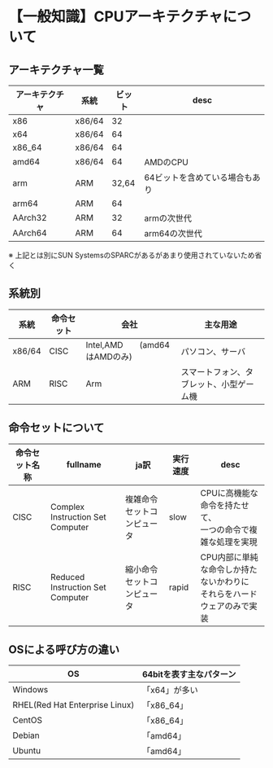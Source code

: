 # 【一般知識】CPUアーキテクチャについて

## アーキテクチャ一覧

アーキテクチャ|系統|ビット|desc
-|-|-|-
x86|x86/64|32|
x64|x86/64|64|
x86_64|x86/64|64|
amd64|x86/64|64|AMDのCPU
arm|ARM|32,64|64ビットを含めている場合もあり
arm64|ARM|64|
AArch32|ARM|32|armの次世代
AArch64|ARM|64|arm64の次世代

※ 上記とは別にSUN SystemsのSPARCがあるがあまり使用されていないため省く

## 系統別

系統|命令セット|会社|主な用途
-|-|-|-
x86/64|CISC|Intel,AMD　　(amd64はAMDのみ)|パソコン、サーバ
ARM|RISC|Arm|スマートフォン、タブレット、小型ゲーム機

## 命令セットについて

命令セット名称|fullname|ja訳|実行速度|desc|
-|-|-|-|-
CISC|Complex Instruction Set Computer|複雑命令セットコンピュータ|slow|CPUに高機能な命令を持たせて、<br>一つの命令で複雑な処理を実現
RISC|Reduced Instruction Set Computer|縮小命令セットコンピュータ|rapid|CPU内部に単純な命令しか持たないかわりに<br>それらをハードウェアのみで実装

## OSによる呼び方の違い

OS|64bitを表す主なパターン
-|-
Windows|「x64」が多い
RHEL(Red Hat Enterprise Linux)|「x86_64」
CentOS|「x86_64」
Debian|「amd64」
Ubuntu|「amd64」
